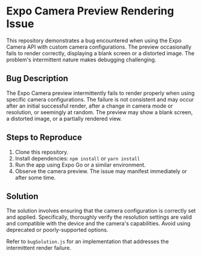 # Expo Camera Preview Rendering Issue

This repository demonstrates a bug encountered when using the Expo Camera API with custom camera configurations. The preview occasionally fails to render correctly, displaying a blank screen or a distorted image. The problem's intermittent nature makes debugging challenging.

## Bug Description

The Expo Camera preview intermittently fails to render properly when using specific camera configurations.  The failure is not consistent and may occur after an initial successful render, after a change in camera mode or resolution, or seemingly at random.  The preview may show a blank screen, a distorted image, or a partially rendered view.

## Steps to Reproduce

1. Clone this repository.
2. Install dependencies: `npm install` or `yarn install`
3. Run the app using Expo Go or a similar environment.
4. Observe the camera preview.  The issue may manifest immediately or after some time.

## Solution

The solution involves ensuring that the camera configuration is correctly set and applied.  Specifically, thoroughly verify the resolution settings are valid and compatible with the device and the camera's capabilities. Avoid using deprecated or poorly-supported options.

Refer to `bugSolution.js` for an implementation that addresses the intermittent render failure.